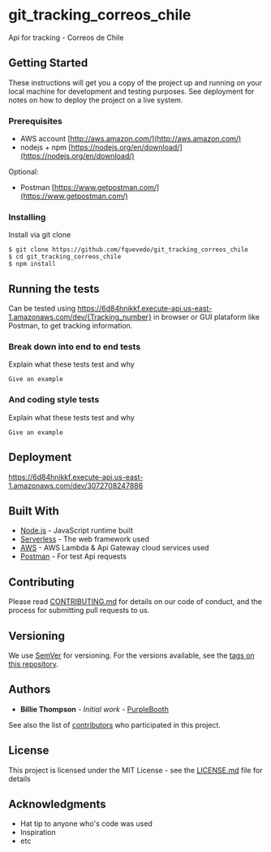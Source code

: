 # git_tracking_correos_chile

Api for tracking - Correos de Chile

## Getting Started

These instructions will get you a copy of the project up and running on your local machine for development and testing purposes. See deployment for notes on how to deploy the project on a live system.

### Prerequisites

* AWS account [http://aws.amazon.com/](http://aws.amazon.com/)
* nodejs + npm [https://nodejs.org/en/download/](https://nodejs.org/en/download/)

Optional:
* Postman [https://www.getpostman.com/](https://www.getpostman.com/)


### Installing

Install via git clone

```
$ git clone https://github.com/fquevedo/git_tracking_correos_chile
$ cd git_tracking_correos_chile
$ npm install
```

## Running the tests

Can be tested using  https://6d84hnikkf.execute-api.us-east-1.amazonaws.com/dev/{Tracking_number} in browser or GUI plataform like Postman, to get tracking information. 

### Break down into end to end tests

Explain what these tests test and why

```
Give an example
```

### And coding style tests

Explain what these tests test and why

```
Give an example
```

## Deployment

https://6d84hnikkf.execute-api.us-east-1.amazonaws.com/dev/3072708247886

## Built With

* [Node.js](https://nodejs.org/es/) - JavaScript runtime built 
* [Serverless](https://serverless.com/framework/docs/) - The web framework used
* [AWS](https://aws.amazon.com) - AWS Lambda & Api Gateway cloud services used
* [Postman](https://www.getpostman.com/) - For test Api requests

## Contributing

Please read [CONTRIBUTING.md](https://gist.github.com/PurpleBooth/b24679402957c63ec426) for details on our code of conduct, and the process for submitting pull requests to us.

## Versioning

We use [SemVer](http://semver.org/) for versioning. For the versions available, see the [tags on this repository](https://github.com/your/project/tags). 

## Authors

* **Billie Thompson** - *Initial work* - [PurpleBooth](https://github.com/PurpleBooth)

See also the list of [contributors](https://github.com/your/project/contributors) who participated in this project.

## License

This project is licensed under the MIT License - see the [LICENSE.md](LICENSE.md) file for details

## Acknowledgments

* Hat tip to anyone who's code was used
* Inspiration
* etc


